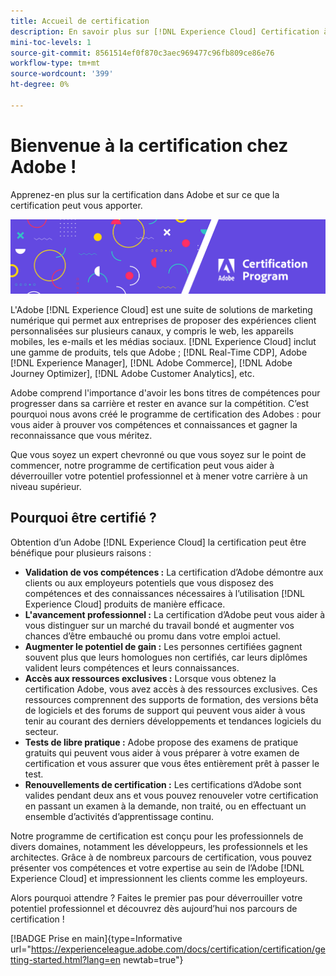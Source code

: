 ```yaml
---
title: Accueil de certification
description: En savoir plus sur [!DNL Experience Cloud] Certification à l’Adobe. Découvrez ce que la certification peut vous apporter.
mini-toc-levels: 1
source-git-commit: 8561514ef0f870c3aec969477c96fb809ce86e76
workflow-type: tm+mt
source-wordcount: '399'
ht-degree: 0%

---
```


# Bienvenue à la certification chez Adobe !

Apprenez-en plus sur la certification dans Adobe et sur ce que la certification peut vous apporter.

![Bannière](/help/certifications/assets/home_banner_narrow.png)

L&#39;Adobe [!DNL Experience Cloud] est une suite de solutions de marketing numérique qui permet aux entreprises de proposer des expériences client personnalisées sur plusieurs canaux, y compris le web, les appareils mobiles, les e-mails et les médias sociaux. [!DNL Experience Cloud] inclut une gamme de produits, tels que Adobe ; [!DNL Real-Time CDP], Adobe [!DNL Experience Manager], [!DNL Adobe Commerce], [!DNL Adobe Journey Optimizer], [!DNL Adobe Customer Analytics], etc.

Adobe comprend l&#39;importance d&#39;avoir les bons titres de compétences pour progresser dans sa carrière et rester en avance sur la compétition. C’est pourquoi nous avons créé le programme de certification des Adobes : pour vous aider à prouver vos compétences et connaissances et gagner la reconnaissance que vous méritez.

Que vous soyez un expert chevronné ou que vous soyez sur le point de commencer, notre programme de certification peut vous aider à déverrouiller votre potentiel professionnel et à mener votre carrière à un niveau supérieur.

## Pourquoi être certifié ?

Obtention d’un Adobe [!DNL Experience Cloud] la certification peut être bénéfique pour plusieurs raisons :

* **Validation de vos compétences :** La certification d’Adobe démontre aux clients ou aux employeurs potentiels que vous disposez des compétences et des connaissances nécessaires à l’utilisation [!DNL Experience Cloud] produits de manière efficace.
* **L&#39;avancement professionnel :** La certification d’Adobe peut vous aider à vous distinguer sur un marché du travail bondé et augmenter vos chances d’être embauché ou promu dans votre emploi actuel.
* **Augmenter le potentiel de gain :** Les personnes certifiées gagnent souvent plus que leurs homologues non certifiés, car leurs diplômes valident leurs compétences et leurs connaissances.
* **Accès aux ressources exclusives :** Lorsque vous obtenez la certification Adobe, vous avez accès à des ressources exclusives. Ces ressources comprennent des supports de formation, des versions bêta de logiciels et des forums de support qui peuvent vous aider à vous tenir au courant des derniers développements et tendances logiciels du secteur.
* **Tests de libre pratique :** Adobe propose des examens de pratique gratuits qui peuvent vous aider à vous préparer à votre examen de certification et vous assurer que vous êtes entièrement prêt à passer le test.
* **Renouvellements de certification :** Les certifications d’Adobe sont valides pendant deux ans et vous pouvez renouveler votre certification en passant un examen à la demande, non traité, ou en effectuant un ensemble d’activités d’apprentissage continu.

Notre programme de certification est conçu pour les professionnels de divers domaines, notamment les développeurs, les professionnels et les architectes. Grâce à de nombreux parcours de certification, vous pouvez présenter vos compétences et votre expertise au sein de l’Adobe [!DNL Experience Cloud] et impressionnent les clients comme les employeurs.

Alors pourquoi attendre ? Faites le premier pas pour déverrouiller votre potentiel professionnel et découvrez dès aujourd’hui nos parcours de certification !

[!BADGE Prise en main]{type=Informative url="https://experienceleague.adobe.com/docs/certification/certification/getting-started.html?lang=en newtab=true"}
